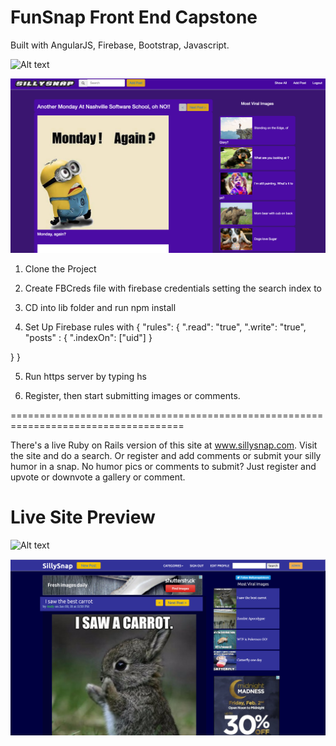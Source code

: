 # FunSnap Front End Capstone
Built with AngularJS, Firebase, Bootstrap, Javascript.

![Alt text](funsnap.png?raw=true "Title")

![Alt text](funsnap3.png?raw=true "Title")

1. Clone the Project
2. Create FBCreds file with firebase credentials setting the search index to 
3. CD into lib folder and run npm install

4. Set Up Firebase rules with
{
  "rules": {
    ".read": "true",
    ".write": "true",
      "posts" : {
        ".indexOn": ["uid"]
      }
    
  }
}

5. Run https server by typing hs

6. Register, then start submitting images or comments.


====================================================================================

There's a live Ruby on Rails version of this site at www.sillysnap.com. Visit the site and do a search. Or register and add comments or submit your silly humor in a snap. No humor pics or comments to submit? Just register and upvote or downvote a gallery or comment.



# Live Site Preview

![Alt text](sillysnap_p1.png?raw=true "Title")

![Alt text](sillysnap_p2.png?raw=true "Title")
